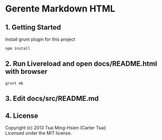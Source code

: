 # Gerente Markdown HTML 


## 1. Getting Started
Install grunt plugin for this project  

```shell
npm install
```

## 2. Run Livereload and open docs/README.html with browser
```shell
grunt mk
```

## 3. Edit docs/src/README.md


## 4. License
Copyright (c) 2013 Tsai Ming-Hsien (Carter Tsai)  
Licensed under the MIT license.
